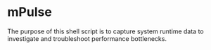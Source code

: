 # mPulse
The purpose of this shell script is to capture system runtime data to investigate and troubleshoot performance bottlenecks.

